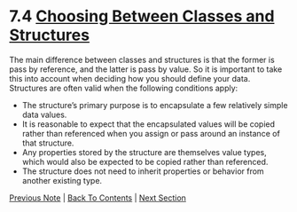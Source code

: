 # 7.4 [Choosing Between Classes and Structures](https://developer.apple.com/library/content/documentation/Swift/Conceptual/Swift_Programming_Language/ClassesAndStructures.html#//apple_ref/doc/uid/TP40014097-CH13-ID92)

The main difference between classes and structures is that the former is pass by reference, and the latter is pass by value. So it is important to take this into account when deciding how you should define your data. Structures are often valid when the following conditions apply:

* The structure’s primary purpose is to encapsulate a few relatively simple data values.
* It is reasonable to expect that the encapsulated values will be copied rather than referenced when you assign or pass around an instance of that structure.
* Any properties stored by the structure are themselves value types, which would also be expected to be copied rather than referenced.
* The structure does not need to inherit properties or behavior from another existing type.

[Previous Note](../7%20-%20Classes%20and%20Structures/7.3%20-%20Classes%20are%20Reference%20Types.md) | [Back To Contents](https://github.com/Firanus/swift-language-guide-notes) |  [Next Section](../8%20-%20Properties/8.0%20-%20Properties.md)
